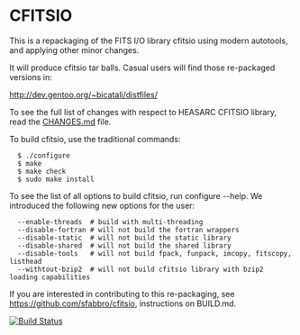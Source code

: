 CFITSIO
=======

This is a repackaging of the FITS I/O library cfitsio using modern
autotools, and applying other minor changes.

It will produce cfitsio tar balls. Casual users will find those
re-packaged versions in:

http://dev.gentoo.org/~bicatali/distfiles/

To see the full list of changes with respect to HEASARC CFITSIO
library, read the [CHANGES.md](CHANGES.md) file.

To build cfitsio, use the traditional commands:
```
  $ ./configure
  $ make
  $ make check
  $ sudo make install
```

To see the list of all options to build cfitsio, run configure
--help. We introduced the following new options for the user:
```
  --enable-threads  # build with multi-threading
  --disable-fortran # will not build the fortran wrappers
  --disable-static  # will not build the static library
  --disable-shared  # will not build the shared library
  --disable-tools   # will not build fpack, funpack, imcopy, fitscopy, listhead
  --withtout-bzip2  # will not build cfitsio library with bzip2 loading capabilities
```
If you are interested in contributing to this re-packaging, see
https://github.com/sfabbro/cfitsio, instructions on BUILD.md.

[![Build Status](https://travis-ci.org/sfabbro/cfitsio.svg?branch=master)](https://travis-ci.org/sfabbro/cfitsio)